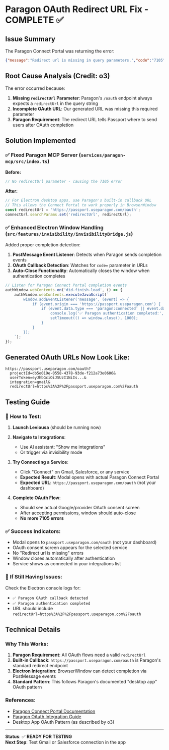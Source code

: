 # Paragon OAuth Redirect URL Fix - COMPLETE ✅

## Issue Summary
The Paragon Connect Portal was returning the error:
```json
{"message":"Redirect url is missing in query parameters.","code":"7105","status":400,"meta":{}}
```

## Root Cause Analysis (Credit: o3)
The error occurred because:
1. **Missing `redirectUrl` Parameter**: Paragon's `/oauth` endpoint always expects a `redirectUrl` in the query string
2. **Incomplete OAuth URL**: Our generated URL was missing this required parameter
3. **Paragon Requirement**: The redirect URL tells Passport where to send users after OAuth completion

## Solution Implemented

### ✅ **Fixed Paragon MCP Server** (`services/paragon-mcp/src/index.ts`)
**Before:**
```javascript
// No redirectUrl parameter - causing the 7105 error
```

**After:**
```javascript
// For Electron desktop apps, use Paragon's built-in callback URL
// This allows the Connect Portal to work properly in BrowserWindow
const redirectUrl = 'https://passport.useparagon.com/oauth';
connectUrl.searchParams.set('redirectUrl', redirectUrl);
```

### ✅ **Enhanced Electron Window Handling** (`src/features/invisibility/invisibilityBridge.js`)
Added proper completion detection:

1. **PostMessage Event Listener**: Detects when Paragon sends completion events
2. **OAuth Callback Detection**: Watches for `code=` parameter in URLs 
3. **Auto-Close Functionality**: Automatically closes the window when authentication completes

```javascript
// Listen for Paragon Connect Portal completion events
authWindow.webContents.on('did-finish-load', () => {
    authWindow.webContents.executeJavaScript(`
        window.addEventListener('message', (event) => {
            if (event.origin === 'https://passport.useparagon.com') {
                if (event.data.type === 'paragon:connected' || event.data.connectionId) {
                    console.log('✅ Paragon authentication completed:', event.data);
                    setTimeout(() => window.close(), 1000);
                }
            }
        });
    `);
});
```

## Generated OAuth URLs Now Look Like:
```
https://passport.useparagon.com/oauth?
  projectId=db5e019e-0558-4378-93de-f212a73e0606&
  userToken=eyJhbGciOiJSUzI1NiIs...&
  integration=gmail&
  redirectUrl=https%3A%2F%2Fpassport.useparagon.com%2Foauth
```

## Testing Guide

### 🧪 **How to Test:**

1. **Launch Leviousa** (should be running now)
2. **Navigate to Integrations**:
   - Use AI assistant: "Show me integrations"
   - Or trigger via invisibility mode

3. **Try Connecting a Service**:
   - Click "Connect" on Gmail, Salesforce, or any service
   - **Expected Result**: Modal opens with actual Paragon Connect Portal
   - **Expected URL**: `https://passport.useparagon.com/oauth` (not your dashboard)

4. **Complete OAuth Flow**:
   - Should see actual Google/provider OAuth consent screen
   - After accepting permissions, window should auto-close
   - **No more 7105 errors**

### ✅ **Success Indicators:**
- Modal opens to `passport.useparagon.com/oauth` (not your dashboard)
- OAuth consent screen appears for the selected service
- No "Redirect url is missing" errors
- Window closes automatically after authentication
- Service shows as connected in your integrations list

### 🚨 **If Still Having Issues:**
Check the Electron console logs for:
- `✅ Paragon OAuth callback detected`
- `✅ Paragon authentication completed`
- URL should include `redirectUrl=https%3A%2F%2Fpassport.useparagon.com%2Foauth`

## Technical Details

### **Why This Works:**
1. **Paragon Requirement**: All OAuth flows need a valid `redirectUrl`
2. **Built-in Callback**: `https://passport.useparagon.com/oauth` is Paragon's standard redirect endpoint
3. **Electron Integration**: BrowserWindow can detect completion via PostMessage events
4. **Standard Pattern**: This follows Paragon's documented "desktop app" OAuth pattern

### **References:**
- [Paragon Connect Portal Documentation](https://docs.useparagon.com/getting-started/displaying-the-connect-portal)
- [Paragon OAuth Integration Guide](https://docs.useparagon.com/resources/integrations/sharepoint)
- Desktop App OAuth Pattern (as described by o3)

---

**Status**: ✅ **READY FOR TESTING**  
**Next Step**: Test Gmail or Salesforce connection in the app